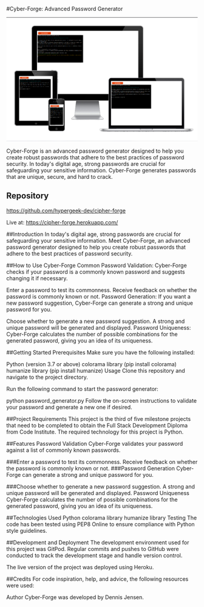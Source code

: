 
#Cyber-Forge: Advanced Password Generator

![Screenshot of the program](cipher-forge.png)

Cyber-Forge is an advanced password generator designed to help you create robust passwords that adhere to the best practices of password security. In today's digital age, strong passwords are crucial for safeguarding your sensitive information. Cyber-Forge generates passwords that are unique, secure, and hard to crack.

## Repository
https://github.com/hypergeek-dev/cipher-forge

Live at:
https://cipher-forge.herokuapp.com/

##Introduction
In today's digital age, strong passwords are crucial for safeguarding your sensitive information. Meet Cyber-Forge, an advanced password generator designed to help you create robust passwords that adhere to the best practices of password security.

##How to Use Cyber-Forge
Common Password Validation: Cyber-Forge checks if your password is a commonly known password and suggests changing it if necessary.

Enter a password to test its commonness.
Receive feedback on whether the password is commonly known or not.
Password Generation: If you want a new password suggestion, Cyber-Forge can generate a strong and unique password for you.

Choose whether to generate a new password suggestion.
A strong and unique password will be generated and displayed.
Password Uniqueness: Cyber-Forge calculates the number of possible combinations for the generated password, giving you an idea of its uniqueness.

##Getting Started
Prerequisites
Make sure you have the following installed:

Python (version 3.7 or above)
colorama library (pip install colorama)
humanize library (pip install humanize)
Usage
Clone this repository and navigate to the project directory.

Run the following command to start the password generator:

python password_generator.py
Follow the on-screen instructions to validate your password and generate a new one if desired.

##Project Requirements
This project is the third of five milestone projects that need to be completed to obtain the Full Stack Development Diploma from Code Institute. The required technology for this project is Python.

##Features
Password Validation
Cyber-Forge validates your password against a list of commonly known passwords.

###Enter a password to test its commonness.
Receive feedback on whether the password is commonly known or not.
###Password Generation
Cyber-Forge can generate a strong and unique password for you.

###Choose whether to generate a new password suggestion.
A strong and unique password will be generated and displayed.
Password Uniqueness
Cyber-Forge calculates the number of possible combinations for the generated password, giving you an idea of its uniqueness.

##Technologies Used
Python
colorama library
humanize library
Testing
The code has been tested using PEP8 Online to ensure compliance with Python style guidelines.

##Development and Deployment
The development environment used for this project was GitPod. Regular commits and pushes to GitHub were conducted to track the development stage and handle version control.

The live version of the project was deployed using Heroku.

##Credits
For code inspiration, help, and advice, the following resources were used:

Author
Cyber-Forge was developed by Dennis Jensen.